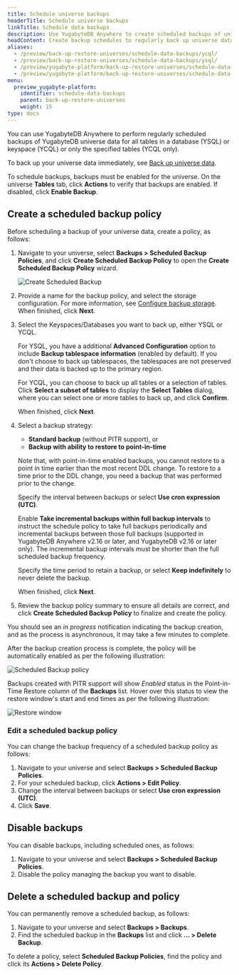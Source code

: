 ```yaml
---
title: Schedule universe backups
headerTitle: Schedule universe backups
linkTitle: Schedule data backups
description: Use YugabyteDB Anywhere to create scheduled backups of universe data.
headContent: Create backup schedules to regularly back up universe data
aliases:
  - /preview/back-up-restore-universes/schedule-data-backups/ycql/
  - /preview/back-up-restore-universes/schedule-data-backups/ysql/
  - /preview/yugabyte-platform/back-up-restore-universes/schedule-data-backups/ysql/
  - /preview/yugabyte-platform/back-up-restore-universes/schedule-data-backups/ycql/
menu:
  preview_yugabyte-platform:
    identifier: schedule-data-backups
    parent: back-up-restore-universes
    weight: 15
type: docs
---
```


You can use YugabyteDB Anywhere to perform regularly scheduled backups of YugabyteDB universe data for all tables in a database (YSQL) or keyspace (YCQL) or only the specified tables (YCQL only).

To back up your universe data immediately, see [Back up universe data](../back-up-universe-data/).

To schedule backups, backups must be enabled for the universe. On the universe **Tables** tab, click **Actions** to verify that backups are enabled. If disabled, click **Enable Backup**.

## Create a scheduled backup policy

Before scheduling a backup of your universe data, create a policy, as follows:

1. Navigate to your universe, select **Backups > Scheduled Backup Policies**, and click **Create Scheduled Backup Policy** to open the **Create Scheduled Backup Policy** wizard.

    ![Create Scheduled Backup](/images/yp/create-schedule-backup-pitr.png)

1. Provide a name for the backup policy, and select the storage configuration. For more information, see [Configure backup storage](../configure-backup-storage/). When finished, click **Next**.

1. Select the Keyspaces/Databases you want to back up, either YSQL or YCQL.

    For YSQL, you have a additional **Advanced Configuration** option to include **Backup tablespace information** (enabled by default). If you don't choose to back up tablespaces, the tablespaces are not preserved and their data is backed up to the primary region.

    For YCQL, you can choose to back up all tables or a selection of tables. Click **Select a subset of tables** to display the **Select Tables** dialog, where you can select one or more tables to back up, and click **Confirm**.

    When finished, click **Next**.

1. Select a backup strategy:

    - **Standard backup** (without PITR support), or
    - **Backup with ability to restore to point-in-time**

    Note that, with point-in-time enabled backups, you cannot restore to a point in time earlier than the most recent DDL change. To restore to a time prior to the DDL change, you need a backup that was performed prior to the change.

    Specify the interval between backups or select **Use cron expression (UTC)**.

    Enable **Take incremental backups within full backup intervals** to instruct the schedule policy to take full backups periodically and incremental backups between those full backups (supported in YugabyteDB Anywhere v2.16 or later, and YugabyteDB v2.16 or later only). The incremental backup intervals must be shorter than the full scheduled backup frequency.

    Specify the time period to retain a backup, or select **Keep indefinitely** to never delete the backup.

    When finished, click **Next**.

1. Review the backup policy summary to ensure all details are correct, and click **Create Scheduled Backup Policy** to finalize and create the policy.

You should see an _in progress_ notification indicating the backup creation, and as the process is asynchronous, it may take a few minutes to complete.

After the backup creation process is complete, the policy will be automatically enabled as per the following illustration:

![Scheduled Backup policy](/images/yp/schedule-backup-policy-pitr.png)

Backups created with PITR support will show _Enabled_ status in the Point-in-Time Restore column of the **Backups** list. Hover over this status to view the restore window's start and end times as per the following illustration:

![Restore window](/images/yp/restore-window-pitr.png)

### Edit a scheduled backup policy

You can change the backup frequency of a scheduled backup policy as follows:

1. Navigate to your universe and select **Backups > Scheduled Backup Policies**.
1. For your scheduled backup, click **Actions > Edit Policy**.
1. Change the interval between backups or select **Use cron expression (UTC)**.
1. Click **Save**.

## Disable backups

You can disable backups, including scheduled ones, as follows:

1. Navigate to your universe and select **Backups > Scheduled Backup Policies**.
1. Disable the policy managing the backup you want to disable.

## Delete a scheduled backup and policy

You can permanently remove a scheduled backup, as follows:

1. Navigate to your universe and select **Backups > Backups**.
1. Find the scheduled backup in the **Backups** list and click **... > Delete Backup**.

To delete a policy, select **Scheduled Backup Policies**, find the policy and click its **Actions > Delete Policy**.
